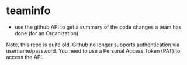 teaminfo
========

- use the github API to get a summary of the code changes a team has done (for an Organization)

Note, this repo is quite old.  Github no longer supports authentication via username/password.  You need to use a Personal Access Token (PAT) to access the API.
